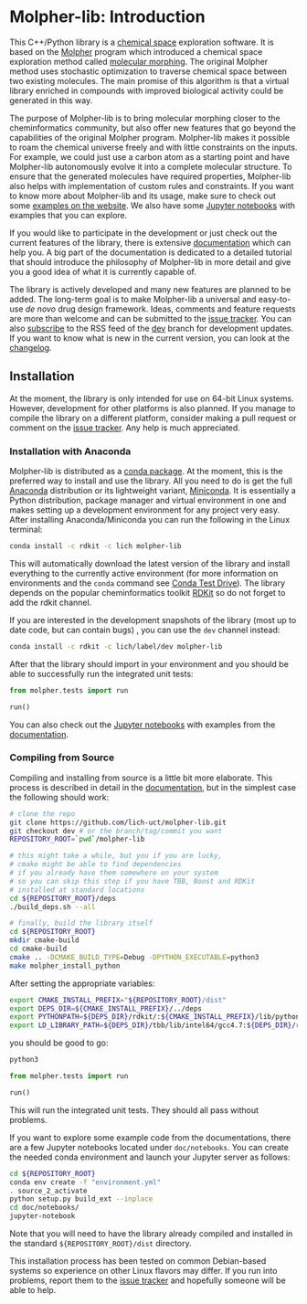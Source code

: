 # Molpher-lib: Introduction

This C++/Python library is a [chemical space](https://en.wikipedia.org/wiki/Chemical_space) exploration software. It is based on the [Molpher](https://github.com/siret/molpher) program which introduced a chemical space exploration method called [molecular morphing](http://www.ncbi.nlm.nih.gov/pubmed/24655571). The original Molpher method uses stochastic optimization to traverse chemical space between two existing molecules. The main promise of this algorithm is that a virtual library enriched in compounds with improved biological activity could be generated in this way.

The purpose of Molpher-lib is to bring molecular morphing closer to the cheminformatics community, but also offer new features that go beyond the capabilities of the original Molpher program. Molpher-lib makes it possible to roam the chemical universe freely and with little constraints on the inputs. For example, we could just use a carbon atom as a starting point and have Molpher-lib autonomously evolve it into a complete molecular structure. To ensure that the generated molecules have required properties, Molpher-lib also helps with implementation of custom rules and constraints. If you want to know more about Molpher-lib and its usage, make sure to check out some [examples on the website](https://lich-uct.github.io/molpher-lib/examples.html). We also have some [Jupyter notebooks](https://github.com/lich-uct/molpher-lib/tree/master/doc/notebooks) with examples 
that you can explore.

If you would like to participate in the development or just check out the current features of the library, there is extensive [documentation](https://lich-uct.github.io/molpher-lib/latest/) which can help you. A big part of the documentation is dedicated to a detailed tutorial that should introduce the philosophy of Molpher-lib in more detail and give you a good idea of what it is currently capable of. 

The library is actively developed and many new features are planned to be added. The long-term goal is to make Molpher-lib a universal and easy-to-use *de novo* drug design framework. Ideas, comments and feature requests are more than welcome and can be submitted to the [issue tracker](https://github.com/lich-uct/molpher-lib/issues). You can also [subscribe](https://github.com/lich-uct/molpher-lib/commits/dev.atom) to the RSS feed of the [dev](https://github.com/lich-uct/molpher-lib/tree/dev) branch for development updates. If you want to know what is new in the current version, you can look at the [changelog](CHANGELOG.md).

## Installation

At the moment, the library is only intended for use on 64-bit Linux systems. However, development for other platforms is also planned. If you manage to compile the library on a different platform, consider making a pull request or comment on the [issue tracker](https://github.com/lich-uct/molpher-lib/issues). Any help is much appreciated.

### Installation with Anaconda

Molpher-lib is distributed as a [conda package](https://anaconda.org/lich/molpher-lib). At the moment, this is the preferred way to install and use the library. All you need to do is get the full [Anaconda](https://www.continuum.io/downloads) distribution or its lightweight variant, [Miniconda](http://conda.pydata.org/miniconda.html). It is essentially a Python distribution, package manager and virtual environment in one and makes setting up a development environment for any project very easy. After installing Anaconda/Miniconda you can run the following in the Linux terminal:

```bash
conda install -c rdkit -c lich molpher-lib
```

This will automatically download the latest version of the library and install everything to the currently active environment (for more information on environments and the `conda` command see [Conda Test Drive](http://conda.pydata.org/docs/test-drive.html)). The library depends on the popular cheminformatics toolkit [RDKit](http://rdkit.org) so do not forget to add the rdkit channel.

If you are interested in the development snapshots of the library 
(most up to date code, but can contain bugs)
, you can use the `dev` channel instead:

```bash
conda install -c rdkit -c lich/label/dev molpher-lib
```

After that the library should import in your environment and you should be able to successfully run the integrated unit tests:

```python
from molpher.tests import run

run()
```

You can also check out the [Jupyter notebooks](https://github.com/lich-uct/molpher-lib/tree/master/doc/notebooks) with examples from the [documentation](https://lich-uct.github.io/molpher-lib/latest/).

### Compiling from Source

Compiling and installing from source is a little bit more elaborate. This process is described in detail in the [documentation](https://lich-uct.github.io/molpher-lib/latest/usage/installation.html#building-and-installing-from-source-linux), but in the simplest case the following should work:

```bash
# clone the repo
git clone https://github.com/lich-uct/molpher-lib.git
git checkout dev # or the branch/tag/commit you want
REPOSITORY_ROOT=`pwd`/molpher-lib

# this might take a while, but you if you are lucky, 
# cmake might be able to find dependencies 
# if you already have them somewhere on your system
# so you can skip this step if you have TBB, Boost and RDKit
# installed at standard locations
cd ${REPOSITORY_ROOT}/deps
./build_deps.sh --all

# finally, build the library itself
cd ${REPOSITORY_ROOT}
mkdir cmake-build
cd cmake-build
cmake .. -DCMAKE_BUILD_TYPE=Debug -DPYTHON_EXECUTABLE=python3
make molpher_install_python
```

After setting the appropriate variables:

```bash
export CMAKE_INSTALL_PREFIX="${REPOSITORY_ROOT}/dist"
export DEPS_DIR=${CMAKE_INSTALL_PREFIX}/../deps
export PYTHONPATH=${DEPS_DIR}/rdkit/:${CMAKE_INSTALL_PREFIX}/lib/python3.5/site-packages
export LD_LIBRARY_PATH=${DEPS_DIR}/tbb/lib/intel64/gcc4.7:${DEPS_DIR}/rdkit/lib/:${DEPS_DIR}/boost/stage/lib:${CMAKE_INSTALL_PREFIX}/lib
```

you should be good to go:

```bash
python3
```

```python
from molpher.tests import run

run()
```

This will run the integrated unit tests. They should all pass without problems.

If you want to explore some example code from the documentations, there are
a few Jupyter notebooks located under `doc/notebooks`. You can create 
the needed conda environment 
and launch your Jupyter server as follows:

```bash
cd ${REPOSITORY_ROOT}
conda env create -f "environment.yml"
. source_2_activate
python setup.py build_ext --inplace
cd doc/notebooks/
jupyter-notebook
```

Note that you will need to have the library already compiled and installed in the standard 
`${REPOSITORY_ROOT}/dist` directory.

This installation process has been tested on common Debian-based systems so experience on other Linux flavors may differ. If you run into problems, report them to the [issue tracker](https://github.com/lich-uct/molpher-lib/issues) and hopefully someone will be able to help.
